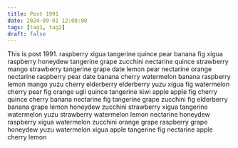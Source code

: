 ```yaml
---
title: Post 1991
date: 2024-09-01 12:00:00
tags: [tag1, tag2]
draft: false
---
```

This is post 1991.
raspberry
xigua
tangerine
quince
pear
banana
fig
xigua
raspberry
honeydew
tangerine
grape
zucchini
nectarine
quince
strawberry
mango
strawberry
tangerine
grape
date
lemon
pear
nectarine
orange
nectarine
raspberry
pear
date
banana
cherry
watermelon
banana
raspberry
lemon
mango
yuzu
cherry
elderberry
elderberry
yuzu
xigua
fig
watermelon
cherry
pear
fig
orange
ugli
quince
tangerine
kiwi
apple
apple
fig
cherry
quince
cherry
banana
nectarine
fig
tangerine
grape
zucchini
fig
elderberry
banana
grape
lemon
honeydew
zucchini
strawberry
xigua
tangerine
watermelon
yuzu
strawberry
watermelon
lemon
nectarine
honeydew
raspberry
xigua
watermelon
zucchini
orange
grape
raspberry
grape
honeydew
yuzu
watermelon
xigua
apple
tangerine
fig
nectarine
apple
cherry
lemon
